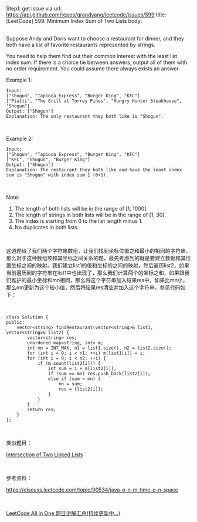 Step1: get issue via url: https://api.github.com/repos/grandyang/leetcode/issues/599 
 title:[LeetCode] 599. Minimum Index Sum of Two Lists 
 body:  
  

Suppose Andy and Doris want to choose a restaurant for dinner, and they both have a list of favorite restaurants represented by strings.

You need to help them find out their common interest with the least list index sum. If there is a choice tie between answers, output all of them with no order requirement. You could assume there always exists an answer.

Example 1:
    
    
    Input:
    ["Shogun", "Tapioca Express", "Burger King", "KFC"]
    ["Piatti", "The Grill at Torrey Pines", "Hungry Hunter Steakhouse", "Shogun"]
    Output: ["Shogun"]
    Explanation: The only restaurant they both like is "Shogun".
    

 

Example 2:
    
    
    Input:
    ["Shogun", "Tapioca Express", "Burger King", "KFC"]
    ["KFC", "Shogun", "Burger King"]
    Output: ["Shogun"]
    Explanation: The restaurant they both like and have the least index sum is "Shogun" with index sum 1 (0+1).
    

 

Note:

  1. The length of both lists will be in the range of [1, 1000].
  2. The length of strings in both lists will be in the range of [1, 30].
  3. The index is starting from 0 to the list length minus 1.
  4. No duplicates in both lists.



 

这道题给了我们两个字符串数组，让我们找到坐标位置之和最小的相同的字符串。那么对于这种数组项和其坐标之间关系的题，最先考虑到的就是要建立数据和其位置坐标之间的映射。我们建立list1的值和坐标的之间的映射，然后遍历list2，如果当前遍历到的字符串在list1中也出现了，那么我们计算两个的坐标之和，如果跟我们维护的最小坐标和mn相同，那么将这个字符串加入结果res中，如果比mn小，那么mn更新为这个较小值，然后将结果res清空并加入这个字符串，参见代码如下：

 
    
    
    class Solution {
    public:
        vector<string> findRestaurant(vector<string>& list1, vector<string>& list2) {
            vector<string> res;
            unordered_map<string, int> m;
            int mn = INT_MAX, n1 = list1.size(), n2 = list2.size();
            for (int i = 0; i < n1; ++i) m[list1[i]] = i;
            for (int i = 0; i < n2; ++i) {
                if (m.count(list2[i])) {
                    int sum = i + m[list2[i]];
                    if (sum == mn) res.push_back(list2[i]);
                    else if (sum < mn) {
                        mn = sum;
                        res = {list2[i]};
                    }
                }
            }
            return res;
        }
    };

 

类似题目：

[Intersection of Two Linked Lists](http://www.cnblogs.com/grandyang/p/4128461.html)

 

参考资料：

<https://discuss.leetcode.com/topic/90534/java-o-n-m-time-o-n-space>

 

[LeetCode All in One 题目讲解汇总(持续更新中...)](http://www.cnblogs.com/grandyang/p/4606334.html)

